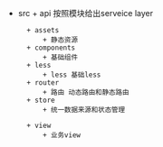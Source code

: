 + src
		+ api 按照模块给出serveice layer

		+ assets
			+ 静态资源
		+ components
			+ 基础组件
		+ less
			+ less 基础less
		+ router
			+ 路由 动态路由和静态路由
		+ store
			+ 统一数据来源和状态管理

		+ view
			+ 业务view